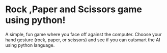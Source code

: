 # Rock ,Paper and Scissors game using python!
A simple, fun game where you face off against the computer. Choose your hand gesture (rock, paper, or scissors) and see if you can outsmart the AI using python language.
